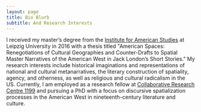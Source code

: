 ```yaml
---
layout: page
title: Bio Blurb
subtitle: And Research Interests
---
```

I received my master’s degree from the [Institute for American Studies](http://americanstudies.uni-leipzig.de) at Leipzig University in 2016 with a thesis titled "American Spaces: Renegotiations of Cultural Geographies and Counter-Drafts to Spatial Master Narratives of the American West in Jack London’s Short Stories." My research interests include historical imaginations and representations of national and cultural metanarratives, the literary construction of spatiality, agency, and otherness, as well as religious and cultural radicalism in the US. Currently, I am employed as a research fellow at [Collaborative Research Centre 1199](https://research.uni-leipzig.de/~sfb1199/) and pursuing a PhD with a focus on discursive spatialization processes in the American West in nineteenth-century literature and culture.

